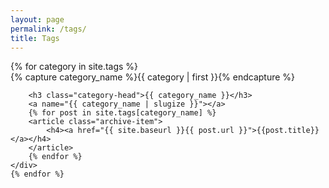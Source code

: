 ```yaml
---
layout: page
permalink: /tags/
title: Tags
---
```



<div id="archives">
    {% for category in site.tags %}
    <div class="archive-group">
        {% capture category_name %}{{ category | first }}{% endcapture %}
        <div id="#{{ category_name | slugize }}"></div>
        <p></p>

        <h3 class="category-head">{{ category_name }}</h3>
        <a name="{{ category_name | slugize }}"></a>
        {% for post in site.tags[category_name] %}
        <article class="archive-item">
            <h4><a href="{{ site.baseurl }}{{ post.url }}">{{post.title}}</a></h4>
        </article>
        {% endfor %}
    </div>
    {% endfor %}
</div>